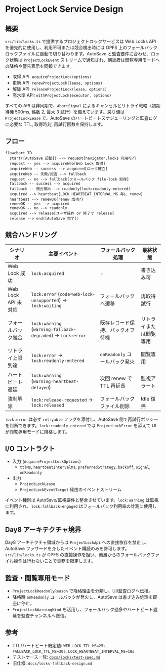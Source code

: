 # Project Lock Service Design

## 概要

`src/lib/locks.ts` で提供するプロジェクトロックサービスは Web Locks API を優先的に使用し、利用不可または競合検出時には OPFS 上のフォールバックロックファイルに自動で切り替わります。AutoSave と監査要件に合わせ、ロック状態は `ProjectLockEvent` ストリームで通知され、購読者は閲覧専用モードへの降格や警告表示を同報できます。

- 取得 API: `acquireProjectLock(options)`
- 更新 API: `renewProjectLock(lease, options)`
- 解除 API: `releaseProjectLock(lease, options)`
- 高水準 API: `withProjectLock(executor, options)`

すべての API は非同期で、`AbortSignal` によるキャンセルとリトライ戦略（初期待機 500ms, 係数 2, 最大 3 試行）を備えています。戻り値は `ProjectLockLease` で、AutoSave のハートビートスケジューリングと監査ログに必要な TTL, 取得時刻, 再試行回数を保持します。

## フロー

```mermaid
flowchart TD
  start([AutoSave 起動]) --> request{navigator.locks 利用可?}
  request -- yes --> acquireWeb[Web Lock 取得]
  acquireWeb -- success --> acquired[ロック確立]
  acquireWeb -- 失敗/拒否 --> fallback
  request -- no --> fallback[フォールバック file-lock 取得]
  fallback -- success --> acquired
  fallback -- 競合検出 --> readonly[lock:readonly-entered]
  acquired --> heartbeat[LOCK_HEARTBEAT_INTERVAL_MS 毎に renew]
  heartbeat --> renewOK{renew 成功?}
  renewOK -- yes --> acquired
  renewOK -- no --> readonly
  acquired --> release[ユーザ操作 or 終了で release]
  release --> end([AutoSave 完了])
```

## 競合ハンドリング

| シナリオ | 主要イベント | フォールバック処理 | 最終状態 |
| --- | --- | --- | --- |
| Web Lock 成功 | `lock:acquired` | - | 書き込み可 |
| Web Lock API 未対応 | `lock:error` (`code=web-lock-unsupported`) → `lock:waiting` | フォールバックへ遷移 | 再取得試行 |
| フォールバック競合 | `lock:warning` (`warning=fallback-degraded`) → `lock:error` | 既存レコード保持、バックオフ待機 | リトライまたは閲覧専用 |
| リトライ上限到達 | `lock:error` → `lock:readonly-entered` | `onReadonly` コールバック発火 | 閲覧専用 |
| ハートビート遅延 | `lock:warning` (`warning=heartbeat-delayed`) | 次回 renew で TTL 再延長 | 監視アラート |
| 強制解除 | `lock:release-requested` → `lock:released` | フォールバックファイル削除 | Idle 復帰 |

`lock:error` は必ず `retryable` フラグを添付し、AutoSave 側で再試行ポリシーを判断できます。`lock:readonly-entered` では `ProjectLockError` を添えて UI が閲覧専用モードに降格します。

## I/O コントラクト

- 入力 (`AcquireProjectLockOptions`)
  - `ttlMs`, `heartbeatIntervalMs`, `preferredStrategy`, `backoff`, `signal`, `onReadonly`
- 出力
  - `ProjectLockLease`
  - `ProjectLockEventTarget` 経由のイベントストリーム

イベント種別は AutoSave/監視要件と整合させています。`lock:warning` は監視に利用され、`lock:fallback-engaged` はフォールバック利用率の計測に使用します。

## Day8 アーキテクチャ境界

Day8 アーキテクチャ領域からは `ProjectLockApi` への直接依存を禁止し、AutoSave ファサードを介したイベント購読のみを許可します。`src/lib/locks.ts` が OPFS の直接操作を担い、他層からのフォールバックファイル操作は行わないことで責務を限定します。

## 監査・閲覧専用モード

- `ProjectLockReadonlyReason` で降格理由を分類し、UI/監査ログへ伝播。
- 降格時 `onReadonly` コールバックが発火し、AutoSave は書き込み処理を即座に停止。
- `ProjectLockWarningKind` を活用し、フォールバック過多やハートビート遅延を監査チャンネルへ送信。

## 参考

- TTL/ハートビート既定値: `WEB_LOCK_TTL_MS=25s`, `FALLBACK_LOCK_TTL_MS=30s`, `LOCK_HEARTBEAT_INTERVAL_MS=10s`
- テストケース一覧: [`docs/locks/test-spec.md`](./test-spec.md)
- 旧仕様: `docs/locks-fallback-design.md`
